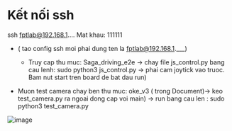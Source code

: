 # Kết nối ssh
ssh fptlab@192.168.1….    Mat khau: 111111
- ( tao config ssh moi phai dung ten la fptlab@192.168.1.___)

  - Truy cap thu muc: Saga_driving_e2e -> chay file js_control.py bang cau lenh: sudo python3 js_control.py -> phai cam joytick vao truoc. Bam nut start tren board de bat dau run)

- Muon test camera chay ben thu muc: oke_v3 ( trong Document)-> keo test_camera.py ra ngoai dong cap voi main) -> run bang cau len : sudo python3 test_camera.py
  
![image](https://github.com/hoangtn11/Digital_Racing_Saga_oke_v3/assets/157504226/70deccf3-3b6c-4322-9361-9ccdd7a45cf4)
